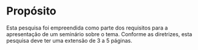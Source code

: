 # Propósito

Esta pesquisa foi empreendida como parte dos requisitos para a apresentação de um seminário sobre o tema. Conforme as diretrizes, esta pesquisa deve ter uma extensão de 3 a 5 páginas.